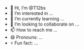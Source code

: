 - 👋 Hi, I’m @T12bs
- 👀 I’m interested in ...
- 🌱 I’m currently learning ...
- 💞️ I’m looking to collaborate on ...
- 📫 How to reach me ...
- 😄 Pronouns: ...
- ⚡ Fun fact: ...

<!---
T12bs/T12bs is a ✨ special ✨ repository because its `README.md` (this file) appears on your GitHub profile.
You can click the Preview link to take a look at your changes.
--->
